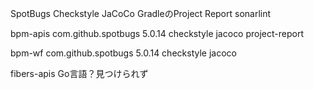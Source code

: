 SpotBugs
Checkstyle
JaCoCo
GradleのProject Report
sonarlint

bpm-apis
  com.github.spotbugs 5.0.14
  checkstyle
  jacoco
  project-report

bpm-wf
  com.github.spotbugs 5.0.14
  checkstyle
  jacoco

fibers-apis
  Go言語？見つけられず
